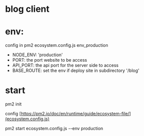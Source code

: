# blog client

# env: 
config in pm2 ecosystem.config.js
env_production
- NODE_ENV: 'production'
- PORT: the port website to be access
- API_PORT: the api port for the server side to access
- BASE_ROUTE: set the env if deploy site in subdirectory '/blog'

# start

pm2 init

config [https://pm2.io/doc/en/runtime/guide/ecosystem-file/](ecosystem.config.js)

pm2 start ecosystem.config.js --env production
